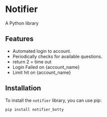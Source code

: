 #  Notifier

A Python library 
## Features

- Automated login to  account.
- Periodically checks for available questions.
- return 2 = time out
- Login Failed on {account_name}
- Limit hit on {account_name}

## Installation

To install the `notifier` library, you can use pip:

```bash
pip install notifier_botty
